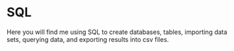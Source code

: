 # SQL
Here you will find me using SQL to create databases, tables, importing data sets, querying data, and exporting results into csv files.
